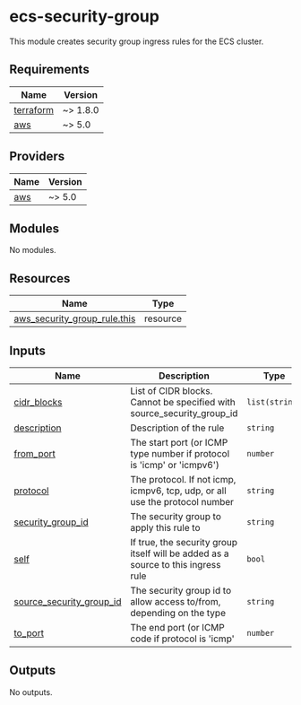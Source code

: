 # ecs-security-group
This module creates security group ingress rules for the ECS cluster.

<!-- BEGINNING OF PRE-COMMIT-TERRAFORM DOCS HOOK -->
## Requirements

| Name | Version |
|------|---------|
| <a name="requirement_terraform"></a> [terraform](#requirement\_terraform) | ~> 1.8.0 |
| <a name="requirement_aws"></a> [aws](#requirement\_aws) | ~> 5.0 |

## Providers

| Name | Version |
|------|---------|
| <a name="provider_aws"></a> [aws](#provider\_aws) | ~> 5.0 |

## Modules

No modules.

## Resources

| Name | Type |
|------|------|
| [aws_security_group_rule.this](https://registry.terraform.io/providers/hashicorp/aws/latest/docs/resources/security_group_rule) | resource |

## Inputs

| Name | Description | Type | Default | Required |
|------|-------------|------|---------|:--------:|
| <a name="input_cidr_blocks"></a> [cidr\_blocks](#input\_cidr\_blocks) | List of CIDR blocks. Cannot be specified with source\_security\_group\_id | `list(string)` | `[]` | no |
| <a name="input_description"></a> [description](#input\_description) | Description of the rule | `string` | `""` | no |
| <a name="input_from_port"></a> [from\_port](#input\_from\_port) | The start port (or ICMP type number if protocol is 'icmp' or 'icmpv6') | `number` | `80` | no |
| <a name="input_protocol"></a> [protocol](#input\_protocol) | The protocol. If not icmp, icmpv6, tcp, udp, or all use the protocol number | `string` | `"tcp"` | no |
| <a name="input_security_group_id"></a> [security\_group\_id](#input\_security\_group\_id) | The security group to apply this rule to | `string` | `""` | no |
| <a name="input_self"></a> [self](#input\_self) | If true, the security group itself will be added as a source to this ingress rule | `bool` | `null` | no |
| <a name="input_source_security_group_id"></a> [source\_security\_group\_id](#input\_source\_security\_group\_id) | The security group id to allow access to/from, depending on the type | `string` | `""` | no |
| <a name="input_to_port"></a> [to\_port](#input\_to\_port) | The end port (or ICMP code if protocol is 'icmp' | `number` | `80` | no |

## Outputs

No outputs.
<!-- END OF PRE-COMMIT-TERRAFORM DOCS HOOK -->
